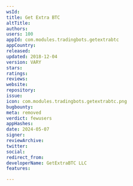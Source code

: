 ```yaml
---
wsId: 
title: Get Extra BTC
altTitle: 
authors: 
users: 100
appId: com.modules.tradingbots.getextrabtc
appCountry: 
released: 
updated: 2018-12-04
version: VARY
stars: 
ratings: 
reviews: 
website: 
repository: 
issue: 
icon: com.modules.tradingbots.getextrabtc.png
bugbounty: 
meta: removed
verdict: fewusers
appHashes: 
date: 2024-05-07
signer: 
reviewArchive: 
twitter: 
social: 
redirect_from: 
developerName: GetExtraBTC LLC
features: 

---
```


